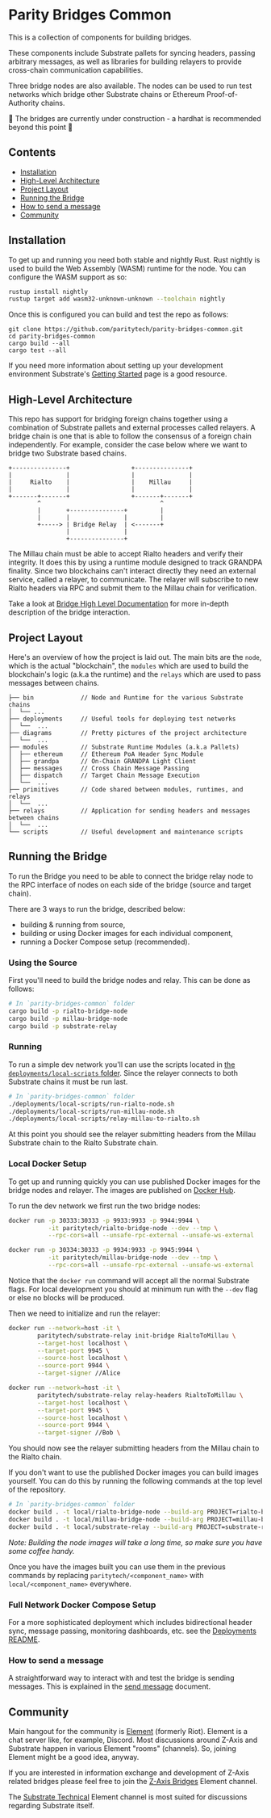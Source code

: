 # Parity Bridges Common

This is a collection of components for building bridges.

These components include Substrate pallets for syncing headers, passing arbitrary messages, as well
as libraries for building relayers to provide cross-chain communication capabilities.

Three bridge nodes are also available. The nodes can be used to run test networks which bridge other
Substrate chains or Ethereum Proof-of-Authority chains.

🚧 The bridges are currently under construction - a hardhat is recommended beyond this point 🚧

## Contents

- [Installation](#installation)
- [High-Level Architecture](#high-level-architecture)
- [Project Layout](#project-layout)
- [Running the Bridge](#running-the-bridge)
- [How to send a message](#how-to-send-a-message)
- [Community](#community)

## Installation

To get up and running you need both stable and nightly Rust. Rust nightly is used to build the Web
Assembly (WASM) runtime for the node. You can configure the WASM support as so:

```bash
rustup install nightly
rustup target add wasm32-unknown-unknown --toolchain nightly
```

Once this is configured you can build and test the repo as follows:

```
git clone https://github.com/paritytech/parity-bridges-common.git
cd parity-bridges-common
cargo build --all
cargo test --all
```

If you need more information about setting up your development environment Substrate's
[Getting Started](https://substrate.dev/docs/en/knowledgebase/getting-started/) page is a good
resource.

## High-Level Architecture

This repo has support for bridging foreign chains together using a combination of Substrate pallets
and external processes called relayers. A bridge chain is one that is able to follow the consensus
of a foreign chain independently. For example, consider the case below where we want to bridge two
Substrate based chains.

```
+---------------+                 +---------------+
|               |                 |               |
|     Rialto    |                 |    Millau     |
|               |                 |               |
+-------+-------+                 +-------+-------+
        ^                                 ^
        |       +---------------+         |
        |       |               |         |
        +-----> | Bridge Relay  | <-------+
                |               |
                +---------------+
```

The Millau chain must be able to accept Rialto headers and verify their integrity. It does this by
using a runtime module designed to track GRANDPA finality. Since two blockchains can't interact
directly they need an external service, called a relayer, to communicate. The relayer will subscribe
to new Rialto headers via RPC and submit them to the Millau chain for verification.

Take a look at [Bridge High Level Documentation](./docs/high-level-overview.md) for more in-depth
description of the bridge interaction.

## Project Layout

Here's an overview of how the project is laid out. The main bits are the `node`, which is the actual
"blockchain", the `modules` which are used to build the blockchain's logic (a.k.a the runtime) and
the `relays` which are used to pass messages between chains.

```
├── bin             // Node and Runtime for the various Substrate chains
│  └── ...
├── deployments     // Useful tools for deploying test networks
│  └──  ...
├── diagrams        // Pretty pictures of the project architecture
│  └──  ...
├── modules         // Substrate Runtime Modules (a.k.a Pallets)
│  ├── ethereum     // Ethereum PoA Header Sync Module
│  ├── grandpa      // On-Chain GRANDPA Light Client
│  ├── messages     // Cross Chain Message Passing
│  ├── dispatch     // Target Chain Message Execution
│  └──  ...
├── primitives      // Code shared between modules, runtimes, and relays
│  └──  ...
├── relays          // Application for sending headers and messages between chains
│  └──  ...
└── scripts         // Useful development and maintenance scripts
```

## Running the Bridge

To run the Bridge you need to be able to connect the bridge relay node to the RPC interface of nodes
on each side of the bridge (source and target chain).

There are 3 ways to run the bridge, described below:

- building & running from source,
- building or using Docker images for each individual component,
- running a Docker Compose setup (recommended).

### Using the Source

First you'll need to build the bridge nodes and relay. This can be done as follows:

```bash
# In `parity-bridges-common` folder
cargo build -p rialto-bridge-node
cargo build -p millau-bridge-node
cargo build -p substrate-relay
```

### Running

To run a simple dev network you'll can use the scripts located in
[the `deployments/local-scripts` folder](./deployments/local-scripts). Since the relayer connects to
both Substrate chains it must be run last.

```bash
# In `parity-bridges-common` folder
./deployments/local-scripts/run-rialto-node.sh
./deployments/local-scripts/run-millau-node.sh
./deployments/local-scripts/relay-millau-to-rialto.sh
```

At this point you should see the relayer submitting headers from the Millau Substrate chain to the
Rialto Substrate chain.

### Local Docker Setup

To get up and running quickly you can use published Docker images for the bridge nodes and relayer.
The images are published on [Docker Hub](https://hub.docker.com/u/paritytech).

To run the dev network we first run the two bridge nodes:

```bash
docker run -p 30333:30333 -p 9933:9933 -p 9944:9944 \
           -it paritytech/rialto-bridge-node --dev --tmp \
           --rpc-cors=all --unsafe-rpc-external --unsafe-ws-external

docker run -p 30334:30333 -p 9934:9933 -p 9945:9944 \
           -it paritytech/millau-bridge-node --dev --tmp \
           --rpc-cors=all --unsafe-rpc-external --unsafe-ws-external
```

Notice that the `docker run` command will accept all the normal Substrate flags. For local
development you should at minimum run with the `--dev` flag or else no blocks will be produced.

Then we need to initialize and run the relayer:

```bash
docker run --network=host -it \
        paritytech/substrate-relay init-bridge RialtoToMillau \
        --target-host localhost \
        --target-port 9945 \
        --source-host localhost \
        --source-port 9944 \
        --target-signer //Alice

docker run --network=host -it \
        paritytech/substrate-relay relay-headers RialtoToMillau \
        --target-host localhost \
        --target-port 9945 \
        --source-host localhost \
        --source-port 9944 \
        --target-signer //Bob \
```

You should now see the relayer submitting headers from the Millau chain to the Rialto chain.

If you don't want to use the published Docker images you can build images yourself. You can do this
by running the following commands at the top level of the repository.

```bash
# In `parity-bridges-common` folder
docker build . -t local/rialto-bridge-node --build-arg PROJECT=rialto-bridge-node
docker build . -t local/millau-bridge-node --build-arg PROJECT=millau-bridge-node
docker build . -t local/substrate-relay --build-arg PROJECT=substrate-relay
```

_Note: Building the node images will take a long time, so make sure you have some coffee handy._

Once you have the images built you can use them in the previous commands by replacing
`paritytech/<component_name>` with `local/<component_name>` everywhere.

### Full Network Docker Compose Setup

For a more sophisticated deployment which includes bidirectional header sync, message passing,
monitoring dashboards, etc. see the [Deployments README](./deployments/README.md).

### How to send a message

A straightforward way to interact with and test the bridge is sending messages. This is explained
in the [send message](./docs/send-message.md) document.

## Community

Main hangout for the community is [Element](https://element.io/) (formerly Riot). Element is a chat
server like, for example, Discord. Most discussions around Z-Axis and Substrate happen
in various Element "rooms" (channels). So, joining Element might be a good idea, anyway.

If you are interested in information exchange and development of Z-Axis related bridges please
feel free to join the [Z-Axis Bridges](https://app.element.io/#/room/#bridges:web3.foundation)
Element channel.

The [Substrate Technical](https://app.element.io/#/room/#substrate-technical:matrix.org) Element
channel is most suited for discussions regarding Substrate itself.
